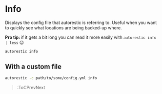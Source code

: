 # Info

Displays the config file that autorestic is referring to.
Useful when you want to quickly see what locations are being backed-up where.

**Pro tip:** if it gets a bit long you can read it more easily with `autorestic info | less` 😉

```bash
autorestic info
```

## With a custom file

```bash
autorestic -c path/to/some/config.yml info
```

> :ToCPrevNext
